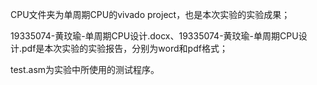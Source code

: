 CPU文件夹为单周期CPU的vivado project，也是本次实验的实验成果；

19335074-黄玟瑜-单周期CPU设计.docx、19335074-黄玟瑜-单周期CPU设计.pdf是本次实验的实验报告，分别为word和pdf格式；

test.asm为实验中所使用的测试程序。

